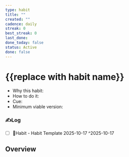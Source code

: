 ```yaml
---
type: habit
title: ""
created: ""
cadence: daily
streak: 0
best_streak: 0
last_done:
done_today: false
status: Active
done: false
---
```


# {{replace with habit name}}

- Why this habit:
- How to do it:
- Cue:
- Minimum viable version:

### ✍️Log

- [ ] 🔁Habit - Habit Template 2025-10-17 ^2025-10-17


## Overview
```mindmapos-habit-monthly
